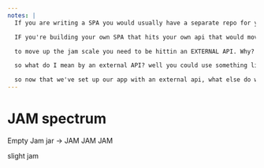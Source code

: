 ```yaml
---
notes: |
  If you are writing a SPA you would usually have a separate repo for your frontend app. I know monorepos are all the rage right now but for simplicity i'll talk about it as a single repo!

  IF you're building your own SPA that hits your own api that would move you towards the less jammie side of this spectrum. not a completely empty jar but maybe one that used to have JAM in it and is a bit sticky still.

  to move up the jam scale you need to be hittin an EXTERNAL API. Why? well remember back to who invented the JamStack, Netlify doesn't support server hosting. Technically it has serverless functions but they in themselves are more of a mid-jam technology

  so what do I mean by an external API? well you could use something like the Github api directly or you could use something like contentful to be able to create something custom. If you wanted to build a JAM site that allowed you to buy things you could use something like Moltin. These are starting to put you into the serious Jam category.

  so now that we've set up our app with an external api, what else do we need to do to move our SPA closer to the JAM stack?
---
```


# JAM spectrum

Empty Jam jar -> JAM JAM JAM

slight jam <!-- .element class="fragment" -->
